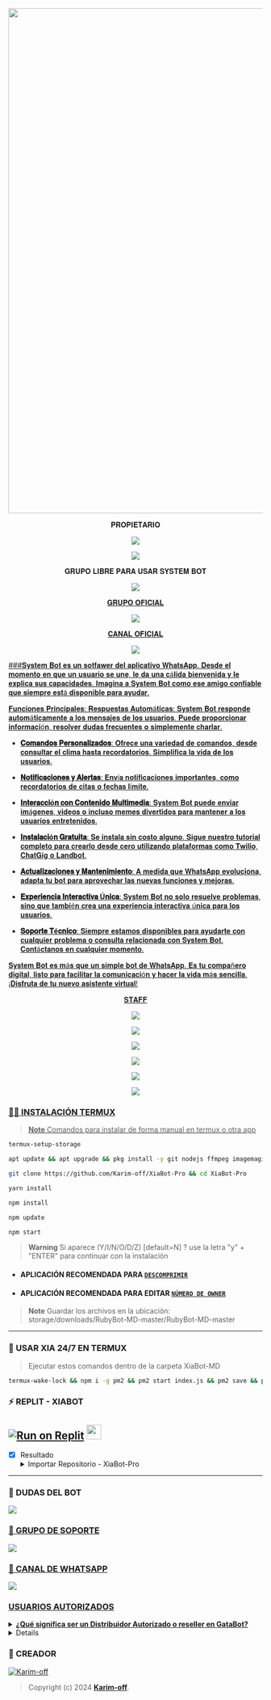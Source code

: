 <p align="center">
<img src="https://th.bing.com/th/id/OIG2.rNHuAZ.RP5bqEib_X_dj?pid=ImgGn" width="1000"/>
</p>

<p align="center">
 𝐏𝐑𝐎𝐏𝐈𝐄𝐓𝐀𝐑𝐈𝐎
</p>

<p align="center">
<a href="https://chat.whatsapp.com/LcFTUnvu0Tw1tCnA2ybdR6" target="blank"><img src="https://img.shields.io/badge/CREADOR_SYSTEM_BOT-25D366?style=for-the-badge&logo=whatsapp&logoColor=white" />
</p>

<p align="center">
<a href="http://www.instagram.com/boybenjx7" target="blank"><img src="https://img.shields.io/badge/Instagram-30302f?style=flat&logo=instagram" /></a>
</p>

<p align="center">
 𝐆𝐑𝐔𝐏𝐎 𝐋𝐈𝐁𝐑𝐄 𝐏𝐀𝐑𝐀 𝐔𝐒𝐀𝐑 𝐒𝐘𝐒𝐓𝐄𝐌 𝐁𝐎𝐓
</p>

<p align="center">
<a href="https://chat.whatsapp.com/LcFTUnvu0Tw1tCnA2ybdR6" target="blank"><img src="https://img.shields.io/badge/GRUPO_LIBRE_SISTEM_BOT-25D366?style=for-the-badge&logo=whatsapp&logoColor=white" />
</p>

<p align="center">
 𝐆𝐑𝐔𝐏𝐎 𝐎𝐅𝐈𝐂𝐈𝐀𝐋
</p>

<p align="center">
<a href="https://chat.whatsapp.com/LcFTUnvu0Tw1tCnA2ybdR6" target="blank"><img src="https://img.shields.io/badge/GRUPO_OFICIAL-25D366?style=for-the-badge&logo=whatsapp&logoColor=white" />
</p>

<p align="center">
 𝐂𝐀𝐍𝐀𝐋 𝐎𝐅𝐈𝐂𝐈𝐀𝐋
</p>

<p align="center">
<a href="https://chat.whatsapp.com/LcFTUnvu0Tw1tCnA2ybdR6" target="blank"><img src="https://img.shields.io/badge/CANAL_OFICIAL-25D366?style=for-the-badge&logo=whatsapp&logoColor=white" />
</p>

###𝐒𝐲𝐬𝐭𝐞𝐦 𝐁𝐨𝐭 𝐞𝐬 𝐮𝐧 𝐬𝐨𝐭𝐟𝐚𝐰𝐞𝐫 𝐝𝐞𝐥 𝐚𝐩𝐥𝐢𝐜𝐚𝐭𝐢𝐯𝐨 𝐖𝐡𝐚𝐭𝐬𝐀𝐩𝐩. 𝐃𝐞𝐬𝐝𝐞 𝐞𝐥 𝐦𝐨𝐦𝐞𝐧𝐭𝐨 𝐞𝐧 𝐪𝐮𝐞 𝐮𝐧 𝐮𝐬𝐮𝐚𝐫𝐢𝐨 𝐬𝐞 𝐮𝐧𝐞, 𝐥𝐞 𝐝𝐚 𝐮𝐧𝐚 𝐜á𝐥𝐢𝐝𝐚 𝐛𝐢𝐞𝐧𝐯𝐞𝐧𝐢𝐝𝐚 𝐲 𝐥𝐞 𝐞𝐱𝐩𝐥𝐢𝐜𝐚 𝐬𝐮𝐬 𝐜𝐚𝐩𝐚𝐜𝐢𝐝𝐚𝐝𝐞𝐬. 𝐈𝐦𝐚𝐠𝐢𝐧𝐚 𝐚 𝐒𝐲𝐬𝐭𝐞𝐦 𝐁𝐨𝐭 𝐜𝐨𝐦𝐨 𝐞𝐬𝐞 𝐚𝐦𝐢𝐠𝐨 𝐜𝐨𝐧𝐟𝐢𝐚𝐛𝐥𝐞 𝐪𝐮𝐞 𝐬𝐢𝐞𝐦𝐩𝐫𝐞 𝐞𝐬𝐭á 𝐝𝐢𝐬𝐩𝐨𝐧𝐢𝐛𝐥𝐞 𝐩𝐚𝐫𝐚 𝐚𝐲𝐮𝐝𝐚𝐫.

𝐅𝐮𝐧𝐜𝐢𝐨𝐧𝐞𝐬 𝐏𝐫𝐢𝐧𝐜𝐢𝐩𝐚𝐥𝐞𝐬:
𝐑𝐞𝐬𝐩𝐮𝐞𝐬𝐭𝐚𝐬 𝐀𝐮𝐭𝐨𝐦á𝐭𝐢𝐜𝐚𝐬: 𝐒𝐲𝐬𝐭𝐞𝐦 𝐁𝐨𝐭 𝐫𝐞𝐬𝐩𝐨𝐧𝐝𝐞 𝐚𝐮𝐭𝐨𝐦á𝐭𝐢𝐜𝐚𝐦𝐞𝐧𝐭𝐞 𝐚 𝐥𝐨𝐬 𝐦𝐞𝐧𝐬𝐚𝐣𝐞𝐬 𝐝𝐞 𝐥𝐨𝐬 𝐮𝐬𝐮𝐚𝐫𝐢𝐨𝐬. 𝐏𝐮𝐞𝐝𝐞 𝐩𝐫𝐨𝐩𝐨𝐫𝐜𝐢𝐨𝐧𝐚𝐫 𝐢𝐧𝐟𝐨𝐫𝐦𝐚𝐜𝐢ó𝐧, 𝐫𝐞𝐬𝐨𝐥𝐯𝐞𝐫 𝐝𝐮𝐝𝐚𝐬 𝐟𝐫𝐞𝐜𝐮𝐞𝐧𝐭𝐞𝐬 𝐨 𝐬𝐢𝐦𝐩𝐥𝐞𝐦𝐞𝐧𝐭𝐞 𝐜𝐡𝐚𝐫𝐥𝐚𝐫.
  - **𝐂𝐨𝐦𝐚𝐧𝐝𝐨𝐬 𝐏𝐞𝐫𝐬𝐨𝐧𝐚𝐥𝐢𝐳𝐚𝐝𝐨𝐬**: 𝐎𝐟𝐫𝐞𝐜𝐞 𝐮𝐧𝐚 𝐯𝐚𝐫𝐢𝐞𝐝𝐚𝐝 𝐝𝐞 𝐜𝐨𝐦𝐚𝐧𝐝𝐨𝐬, 𝐝𝐞𝐬𝐝𝐞 𝐜𝐨𝐧𝐬𝐮𝐥𝐭𝐚𝐫 𝐞𝐥 𝐜𝐥𝐢𝐦𝐚 𝐡𝐚𝐬𝐭𝐚 𝐫𝐞𝐜𝐨𝐫𝐝𝐚𝐭𝐨𝐫𝐢𝐨𝐬. 𝐒𝐢𝐦𝐩𝐥𝐢𝐟𝐢𝐜𝐚 𝐥𝐚 𝐯𝐢𝐝𝐚 𝐝𝐞 𝐥𝐨𝐬 𝐮𝐬𝐮𝐚𝐫𝐢𝐨𝐬.
  - **𝐍𝐨𝐭𝐢𝐟𝐢𝐜𝐚𝐜𝐢𝐨𝐧𝐞𝐬 𝐲 𝐀𝐥𝐞𝐫𝐭𝐚𝐬**: 𝐄𝐧𝐯í𝐚 𝐧𝐨𝐭𝐢𝐟𝐢𝐜𝐚𝐜𝐢𝐨𝐧𝐞𝐬 𝐢𝐦𝐩𝐨𝐫𝐭𝐚𝐧𝐭𝐞𝐬, 𝐜𝐨𝐦𝐨 𝐫𝐞𝐜𝐨𝐫𝐝𝐚𝐭𝐨𝐫𝐢𝐨𝐬 𝐝𝐞 𝐜𝐢𝐭𝐚𝐬 𝐨 𝐟𝐞𝐜𝐡𝐚𝐬 𝐥í𝐦𝐢𝐭𝐞.
  - **𝐈𝐧𝐭𝐞𝐫𝐚𝐜𝐜𝐢ó𝐧 𝐜𝐨𝐧 𝐂𝐨𝐧𝐭𝐞𝐧𝐢𝐝𝐨 𝐌𝐮𝐥𝐭𝐢𝐦𝐞𝐝𝐢𝐚**: 𝐒𝐲𝐬𝐭𝐞𝐦 𝐁𝐨𝐭 𝐩𝐮𝐞𝐝𝐞 𝐞𝐧𝐯𝐢𝐚𝐫 𝐢𝐦á𝐠𝐞𝐧𝐞𝐬, 𝐯𝐢𝐝𝐞𝐨𝐬 𝐨 𝐢𝐧𝐜𝐥𝐮𝐬𝐨 𝐦𝐞𝐦𝐞𝐬 𝐝𝐢𝐯𝐞𝐫𝐭𝐢𝐝𝐨𝐬 𝐩𝐚𝐫𝐚 𝐦𝐚𝐧𝐭𝐞𝐧𝐞𝐫 𝐚 𝐥𝐨𝐬 𝐮𝐬𝐮𝐚𝐫𝐢𝐨𝐬 𝐞𝐧𝐭𝐫𝐞𝐭𝐞𝐧𝐢𝐝𝐨𝐬.

- **𝐈𝐧𝐬𝐭𝐚𝐥𝐚𝐜𝐢ó𝐧 𝐆𝐫𝐚𝐭𝐮𝐢𝐭𝐚**: 𝐒𝐞 𝐢𝐧𝐬𝐭𝐚𝐥𝐚 𝐬𝐢𝐧 𝐜𝐨𝐬𝐭𝐨 𝐚𝐥𝐠𝐮𝐧𝐨. 𝐒𝐢𝐠𝐮𝐞 𝐧𝐮𝐞𝐬𝐭𝐫𝐨 𝐭𝐮𝐭𝐨𝐫𝐢𝐚𝐥 𝐜𝐨𝐦𝐩𝐥𝐞𝐭𝐨 𝐩𝐚𝐫𝐚 𝐜𝐫𝐞𝐚𝐫𝐥𝐨 𝐝𝐞𝐬𝐝𝐞 𝐜𝐞𝐫𝐨 𝐮𝐭𝐢𝐥𝐢𝐳𝐚𝐧𝐝𝐨 𝐩𝐥𝐚𝐭𝐚𝐟𝐨𝐫𝐦𝐚𝐬 𝐜𝐨𝐦𝐨 𝐓𝐰𝐢𝐥𝐢𝐨, 𝐂𝐡𝐚𝐭𝐆𝐢𝐠 𝐨 𝐋𝐚𝐧𝐝𝐛𝐨𝐭.

- **𝐀𝐜𝐭𝐮𝐚𝐥𝐢𝐳𝐚𝐜𝐢𝐨𝐧𝐞𝐬 𝐲 𝐌𝐚𝐧𝐭𝐞𝐧𝐢𝐦𝐢𝐞𝐧𝐭𝐨**: 𝐀 𝐦𝐞𝐝𝐢𝐝𝐚 𝐪𝐮𝐞 𝐖𝐡𝐚𝐭𝐬𝐀𝐩𝐩 𝐞𝐯𝐨𝐥𝐮𝐜𝐢𝐨𝐧𝐚, 𝐚𝐝𝐚𝐩𝐭𝐚 𝐭𝐮 𝐛𝐨𝐭 𝐩𝐚𝐫𝐚 𝐚𝐩𝐫𝐨𝐯𝐞𝐜𝐡𝐚𝐫 𝐥𝐚𝐬 𝐧𝐮𝐞𝐯𝐚𝐬 𝐟𝐮𝐧𝐜𝐢𝐨𝐧𝐞𝐬 𝐲 𝐦𝐞𝐣𝐨𝐫𝐚𝐬.

- **𝐄𝐱𝐩𝐞𝐫𝐢𝐞𝐧𝐜𝐢𝐚 𝐈𝐧𝐭𝐞𝐫𝐚𝐜𝐭𝐢𝐯𝐚 Ú𝐧𝐢𝐜𝐚**: 𝐒𝐲𝐬𝐭𝐞𝐦 𝐁𝐨𝐭 𝐧𝐨 𝐬𝐨𝐥𝐨 𝐫𝐞𝐬𝐮𝐞𝐥𝐯𝐞 𝐩𝐫𝐨𝐛𝐥𝐞𝐦𝐚𝐬, 𝐬𝐢𝐧𝐨 𝐪𝐮𝐞 𝐭𝐚𝐦𝐛𝐢é𝐧 𝐜𝐫𝐞𝐚 𝐮𝐧𝐚 𝐞𝐱𝐩𝐞𝐫𝐢𝐞𝐧𝐜𝐢𝐚 𝐢𝐧𝐭𝐞𝐫𝐚𝐜𝐭𝐢𝐯𝐚 ú𝐧𝐢𝐜𝐚 𝐩𝐚𝐫𝐚 𝐥𝐨𝐬 𝐮𝐬𝐮𝐚𝐫𝐢𝐨𝐬.

- **𝐒𝐨𝐩𝐨𝐫𝐭𝐞 𝐓é𝐜𝐧𝐢𝐜𝐨**: 𝐒𝐢𝐞𝐦𝐩𝐫𝐞 𝐞𝐬𝐭𝐚𝐦𝐨𝐬 𝐝𝐢𝐬𝐩𝐨𝐧𝐢𝐛𝐥𝐞𝐬 𝐩𝐚𝐫𝐚 𝐚𝐲𝐮𝐝𝐚𝐫𝐭𝐞 𝐜𝐨𝐧 𝐜𝐮𝐚𝐥𝐪𝐮𝐢𝐞𝐫 𝐩𝐫𝐨𝐛𝐥𝐞𝐦𝐚 𝐨 𝐜𝐨𝐧𝐬𝐮𝐥𝐭𝐚 𝐫𝐞𝐥𝐚𝐜𝐢𝐨𝐧𝐚𝐝𝐚 𝐜𝐨𝐧 𝐒𝐲𝐬𝐭𝐞𝐦 𝐁𝐨𝐭. 𝐂𝐨𝐧𝐭á𝐜𝐭𝐚𝐧𝐨𝐬 𝐞𝐧 𝐜𝐮𝐚𝐥𝐪𝐮𝐢𝐞𝐫 𝐦𝐨𝐦𝐞𝐧𝐭𝐨.

𝐒𝐲𝐬𝐭𝐞𝐦 𝐁𝐨𝐭 𝐞𝐬 𝐦á𝐬 𝐪𝐮𝐞 𝐮𝐧 𝐬𝐢𝐦𝐩𝐥𝐞 𝐛𝐨𝐭 𝐝𝐞 𝐖𝐡𝐚𝐭𝐬𝐀𝐩𝐩. 𝐄𝐬 𝐭𝐮 𝐜𝐨𝐦𝐩𝐚ñ𝐞𝐫𝐨 𝐝𝐢𝐠𝐢𝐭𝐚𝐥, 𝐥𝐢𝐬𝐭𝐨 𝐩𝐚𝐫𝐚 𝐟𝐚𝐜𝐢𝐥𝐢𝐭𝐚𝐫 𝐥𝐚 𝐜𝐨𝐦𝐮𝐧𝐢𝐜𝐚𝐜𝐢ó𝐧 𝐲 𝐡𝐚𝐜𝐞𝐫 𝐥𝐚 𝐯𝐢𝐝𝐚 𝐦á𝐬 𝐬𝐞𝐧𝐜𝐢𝐥𝐥𝐚. ¡𝐃𝐢𝐬𝐟𝐫𝐮𝐭𝐚 𝐝𝐞 𝐭𝐮 𝐧𝐮𝐞𝐯𝐨 𝐚𝐬𝐢𝐬𝐭𝐞𝐧𝐭𝐞 𝐯𝐢𝐫𝐭𝐮𝐚𝐥!

<p align="center">
 𝐒𝐓𝐀𝐅𝐅
</p>

<p align="center">
<a href="https://chat.whatsapp.com/LcFTUnvu0Tw1tCnA2ybdR6" target="blank"><img src="https://img.shields.io/badge/OWNER_PRINCIPAL-25D366?style=for-the-badge&logo=whatsapp&logoColor=white" />
</p>

<p align="center">
<a href="https://chat.whatsapp.com/LcFTUnvu0Tw1tCnA2ybdR6" target="blank"><img src="https://img.shields.io/badge/SOPORTE1-25D366?style=for-the-badge&logo=whatsapp&logoColor=white" />
</p>

<p align="center">
<a href="https://chat.whatsapp.com/LcFTUnvu0Tw1tCnA2ybdR6" target="blank"><img src="https://img.shields.io/badge/SOPORTE2-25D366?style=for-the-badge&logo=whatsapp&logoColor=white" />
</p>

<p align="center">
<a href="https://chat.whatsapp.com/LcFTUnvu0Tw1tCnA2ybdR6" target="blank"><img src="https://img.shields.io/badge/SOPORTE3-25D366?style=for-the-badge&logo=whatsapp&logoColor=white" />
</p>

<p align="center">
<a href="https://chat.whatsapp.com/LcFTUnvu0Tw1tCnA2ybdR6" target="blank"><img src="https://img.shields.io/badge/SOPORTE4-25D366?style=for-the-badge&logo=whatsapp&logoColor=white" />
</p>

<p align="center">
<a href="https://chat.whatsapp.com/LcFTUnvu0Tw1tCnA2ybdR6" target="blank"><img src="https://img.shields.io/badge/SOPORTE5-25D366?style=for-the-badge&logo=whatsapp&logoColor=white" />
</p>

### 👨‍💻 INSTALACIÓN TERMUX
> **Note** Comandos para instalar de forma manual en termux o otra app
```bash
termux-setup-storage
```
```bash
apt update && apt upgrade && pkg install -y git nodejs ffmpeg imagemagick yarn
```
```bash
git clone https://github.com/Karim-off/XiaBot-Pro && cd XiaBot-Pro
```
```bash
yarn install
```
```bash
npm install
```
```bash
npm update
```
```bash
npm start
```
> **Warning** Si aparece (Y/I/N/O/D/Z) [default=N] ? use la letra "y" + "ENTER" para continuar con la instalación 

* #### APLICACIÓN RECOMENDADA PARA [`DESCOMPRIMIR`](https://play.google.com/store/apps/details?id=com.rarlab.rar)
* #### APLICACIÓN RECOMENDADA PARA EDITAR [`NÚMERO DE OWNER`](https://play.google.com/store/apps/details?id=com.rhmsoft.code)
> **Note** Guardar los archivos en la ubicación: storage/downloads/RubyBot-MD-master/RubyBot-MD-master   
----
### 💟 USAR XIA 24/7 EN TERMUX 
> Ejecutar estos comandos dentro de la carpeta XiaBot-MD
```bash
termux-wake-lock && npm i -g pm2 && pm2 start index.js && pm2 save && pm2 logs
```
### ⚡ REPLIT - XIABOT
<a target="_blank" href="https://replit.com/github/karim-off/XiaBot-Pro"><img alt="Run on Replit" src="https://binbashbanana.github.io/deploy-buttons/buttons/remade/replit.svg"></a>
<a href="https://replit.com/github/GataNina-Li/GataBot-MD"> <img src="https://media0.giphy.com/media/lMwu8EJAnv9kmn51KQ/giphy.gif" height="29px"></a>
------------------
- [x] Resultado <details><summary>Importar Repositorio - XiaBot-Pro</summary><img src="https://i.imgur.com/GQyRnMf.jpg"></details>
------------------

### 💬 DUDAS DEL BOT 
<a href="http://wa.me/59897246324" target="blank"><img src="https://img.shields.io/badge/KARIM_CREADOR-25D366?style=for-the-badge&logo=whatsapp&logoColor=white" />

### 🤖 GRUPO DE SOPORTE
<a href="https://chat.whatsapp.com/LcFTUnvu0Tw1tCnA2ybdR6" target="blank"><img src="https://img.shields.io/badge/GRUPO_DE_SOPORTE-25D366?style=for-the-badge&logo=whatsapp&logoColor=white" />

### 📄 CANAL DE WHATSAPP
<a href="https://whatsapp.com/channel/0029VaJxgcB0bIdvuOwKTM2Y" target="blank"><img src="https://img.shields.io/badge/CANAL_DE_BOT-25D366?style=for-the-badge&logo=whatsapp&logoColor=white" />

### USUARIOS AUTORIZADOS

<details>
<summary><b>¿Qué significa ser un Distribuidor Autorizado o reseller en GataBot?</b></summary>

- Aquellos usuarios que adquieran la licencia de Distribuidores Autorizados o resellers obtienen el derecho legal de utilizar este repositorio para fines educativos, políticos o comerciales, sin poner en riesgo su reputación personal u organizacional.
</details>

<details>
<summary><b>¿Dónde puedes solicitar la licencia para ser Distribuidor Autorizado o reseller de GataBot?</b></summary>

  - Te ofrecemos opciones exclusivas: **[Instagram](https://www.instagram.com/gata_dios/)**, **[Telegram](https://t.me/SoporteGataBot)**, y **[correo electrónico](centergatabot@gmail.com)**.
</details>


### 🔮 CREADOR 
[![Karim-off](https://github.com/Karim-off.png?size=100)](https://github.com/Karim-off) 
> Copyright (c) 2024 **[Karim-off](https://github.com/Karim-off/XiaBot-Pro/blob/master/LICENSE)**.

